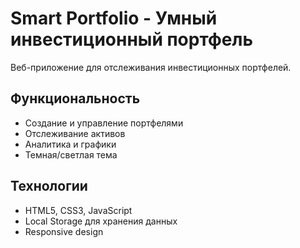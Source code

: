# Smart Portfolio - Умный инвестиционный портфель

Веб-приложение для отслеживания инвестиционных портфелей.

## Функциональность

- Создание и управление портфелями
- Отслеживание активов
- Аналитика и графики
- Темная/светлая тема

## Технологии

- HTML5, CSS3, JavaScript
- Local Storage для хранения данных
- Responsive design

